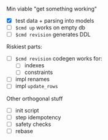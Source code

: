 Min viable "get something working"

- [x] test data + parsing into models
- [ ] `$cmd up` works on empty db
- [ ] `$cmd revision` generates DDL

Riskiest parts:

- [ ] `$cmd revision` codegen works for:
  - [ ] indexes
  - [ ] constraints
- [ ] impl renames
- [ ] impl `update_rows`

Other orthogonal stuff

- [ ] init script
- [ ] step idempotency
- [ ] safety checks
- [ ] rebase
